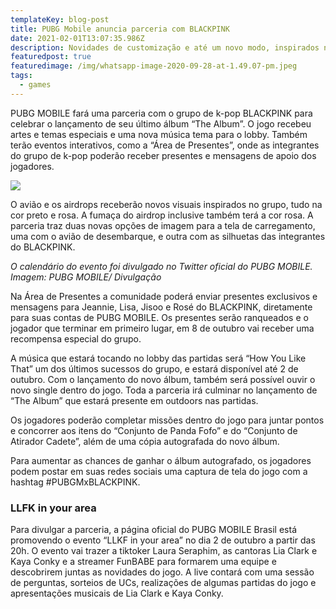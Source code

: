 ```yaml
---
templateKey: blog-post
title: PUBG Mobile anuncia parceria com BLACKPINK
date: 2021-02-01T13:07:35.986Z
description: Novidades de customização e até um novo modo, inspirados no grupo de k-pop estarão disponíveis no game
featuredpost: true
featuredimage: /img/whatsapp-image-2020-09-28-at-1.49.07-pm.jpeg
tags:
  - games
---
```

PUBG MOBILE fará uma parceria com o grupo de k-pop BLACKPINK para celebrar o lançamento de seu último álbum “The Album”. O jogo recebeu artes e temas especiais e uma nova música tema para o lobby. Também terão eventos interativos, como a “Área de Presentes”, onde as integrantes do grupo de k-pop poderão receber presentes e mensagens de apoio dos jogadores.

![](/img/whatsapp-image-2020-09-28-at-1.49.08-pm.jpeg)

O avião e os airdrops receberão novos visuais inspirados no grupo, tudo na cor preto e rosa. A fumaça do airdrop inclusive também terá a cor rosa. A parceria traz duas novas opções de imagem para a tela de carregamento, uma com o avião de desembarque, e outra com as silhuetas das integrantes do BLACKPINK.

*O calendário do evento foi divulgado no Twitter oficial do PUBG MOBILE. Imagem: PUBG MOBILE/ Divulgação*

Na Área de Presentes a comunidade poderá enviar presentes exclusivos e mensagens para Jeannie, Lisa, Jisoo e Rosé do BLACKPINK, diretamente para suas contas de PUBG MOBILE. Os presentes serão ranqueados e o jogador que terminar em primeiro lugar, em 8 de outubro vai receber uma recompensa especial do grupo.

A música que estará tocando no lobby das partidas será “How You Like That” um dos últimos sucessos do grupo, e estará disponível até 2 de outubro. Com o lançamento do novo álbum, também será possível ouvir o novo single dentro do jogo. Toda a parceria irá culminar no lançamento de “The Album” que estará presente em outdoors nas partidas.

Os jogadores poderão completar missões dentro do jogo para juntar pontos e concorrer aos itens do “Conjunto de Panda Fofo” e do “Conjunto de Atirador Cadete”, além de uma cópia autografada do novo álbum.

Para aumentar as chances de ganhar o álbum autografado, os jogadores podem postar em suas redes sociais uma captura de tela do jogo com a hashtag #PUBGMxBLACKPINK.

### LLFK in your area          

Para divulgar a parceria, a página oficial do PUBG MOBILE Brasil está promovendo o evento “LLKF in your area” no dia 2 de outubro a partir das 20h. O evento vai trazer a tiktoker Laura Seraphim, as cantoras Lia Clark e Kaya Conky e a streamer FunBABE para formarem uma equipe e descobrirem juntas as novidades do jogo. A live contará com uma sessão de perguntas, sorteios de UCs, realizações de algumas partidas do jogo e apresentações musicais de Lia Clark e Kaya Conky.
